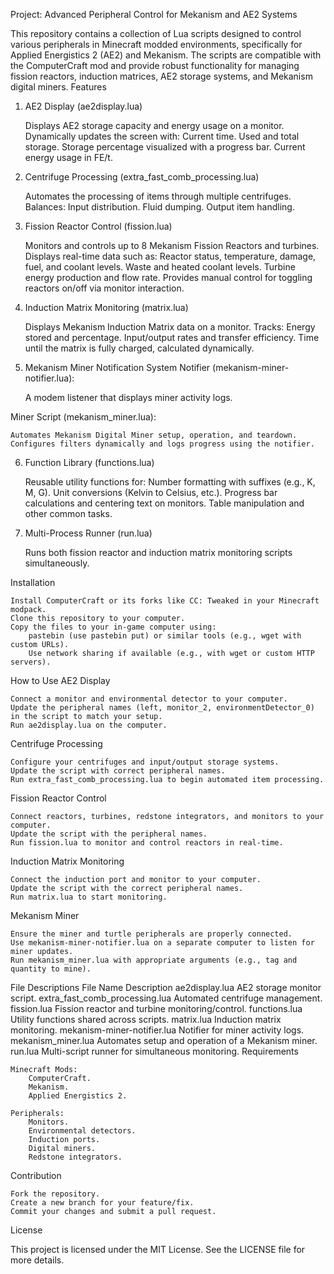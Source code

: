 Project: Advanced Peripheral Control for Mekanism and AE2 Systems

This repository contains a collection of Lua scripts designed to control various peripherals in Minecraft modded environments, specifically for Applied Energistics 2 (AE2) and Mekanism. The scripts are compatible with the ComputerCraft mod and provide robust functionality for managing fission reactors, induction matrices, AE2 storage systems, and Mekanism digital miners.
Features
1. AE2 Display (ae2display.lua)

    Displays AE2 storage capacity and energy usage on a monitor.
    Dynamically updates the screen with:
        Current time.
        Used and total storage.
        Storage percentage visualized with a progress bar.
        Current energy usage in FE/t.

2. Centrifuge Processing (extra_fast_comb_processing.lua)

    Automates the processing of items through multiple centrifuges.
    Balances:
        Input distribution.
        Fluid dumping.
        Output item handling.

3. Fission Reactor Control (fission.lua)

    Monitors and controls up to 8 Mekanism Fission Reactors and turbines.
    Displays real-time data such as:
        Reactor status, temperature, damage, fuel, and coolant levels.
        Waste and heated coolant levels.
        Turbine energy production and flow rate.
    Provides manual control for toggling reactors on/off via monitor interaction.

4. Induction Matrix Monitoring (matrix.lua)

    Displays Mekanism Induction Matrix data on a monitor.
    Tracks:
        Energy stored and percentage.
        Input/output rates and transfer efficiency.
        Time until the matrix is fully charged, calculated dynamically.

5. Mekanism Miner Notification System
Notifier (mekanism-miner-notifier.lua):

    A modem listener that displays miner activity logs.

Miner Script (mekanism_miner.lua):

    Automates Mekanism Digital Miner setup, operation, and teardown.
    Configures filters dynamically and logs progress using the notifier.

6. Function Library (functions.lua)

    Reusable utility functions for:
        Number formatting with suffixes (e.g., K, M, G).
        Unit conversions (Kelvin to Celsius, etc.).
        Progress bar calculations and centering text on monitors.
        Table manipulation and other common tasks.

7. Multi-Process Runner (run.lua)

    Runs both fission reactor and induction matrix monitoring scripts simultaneously.

Installation

    Install ComputerCraft or its forks like CC: Tweaked in your Minecraft modpack.
    Clone this repository to your computer.
    Copy the files to your in-game computer using:
        pastebin (use pastebin put) or similar tools (e.g., wget with custom URLs).
        Use network sharing if available (e.g., with wget or custom HTTP servers).

How to Use
AE2 Display

    Connect a monitor and environmental detector to your computer.
    Update the peripheral names (left, monitor_2, environmentDetector_0) in the script to match your setup.
    Run ae2display.lua on the computer.

Centrifuge Processing

    Configure your centrifuges and input/output storage systems.
    Update the script with correct peripheral names.
    Run extra_fast_comb_processing.lua to begin automated item processing.

Fission Reactor Control

    Connect reactors, turbines, redstone integrators, and monitors to your computer.
    Update the script with the peripheral names.
    Run fission.lua to monitor and control reactors in real-time.

Induction Matrix Monitoring

    Connect the induction port and monitor to your computer.
    Update the script with the correct peripheral names.
    Run matrix.lua to start monitoring.

Mekanism Miner

    Ensure the miner and turtle peripherals are properly connected.
    Use mekanism-miner-notifier.lua on a separate computer to listen for miner updates.
    Run mekanism_miner.lua with appropriate arguments (e.g., tag and quantity to mine).

File Descriptions
File Name	Description
ae2display.lua	AE2 storage monitor script.
extra_fast_comb_processing.lua	Automated centrifuge management.
fission.lua	Fission reactor and turbine monitoring/control.
functions.lua	Utility functions shared across scripts.
matrix.lua	Induction matrix monitoring.
mekanism-miner-notifier.lua	Notifier for miner activity logs.
mekanism_miner.lua	Automates setup and operation of a Mekanism miner.
run.lua	Multi-script runner for simultaneous monitoring.
Requirements

    Minecraft Mods:
        ComputerCraft.
        Mekanism.
        Applied Energistics 2.

    Peripherals:
        Monitors.
        Environmental detectors.
        Induction ports.
        Digital miners.
        Redstone integrators.

Contribution

    Fork the repository.
    Create a new branch for your feature/fix.
    Commit your changes and submit a pull request.

License

This project is licensed under the MIT License. See the LICENSE file for more details.
